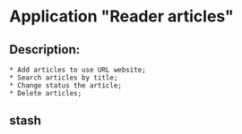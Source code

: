 # Application "Reader articles"

## Description:

    * Add articles to use URL website;
    * Search articles by title;
    * Change status the article;
    * Delete articles;
## stash